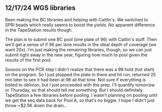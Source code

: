 ## 12/17/24 WGS libraries

Been making the BC libraries and helping with Caitlin's. We switched to SPRI beads which really seems to boost the yields. No apparent difference in the TapeStation results though.

The plan is to submit one BC pool (one plate of 96) with Caitlin's stuff. Then we'll get a sense of if 96 per lane results in the ideal depth of coverage (we want 20x). I'm just making the remaining 
libraries, though, so we can just submit right away in the new year, figuring how much to pool given the results of the first pool.

Sooooo on the PCR step I didn't realize that there was a 98 hold (hot start) on the program. So I just plopped the plate in there and hit run, returned 25 min later to see it had been at 98 all that 
time. Not sure if everything is boiled to oblivion, but I just proceeded with the prep. I'll quantify tomorrow or Thursday, so that should tell me something. But I should definitely TapeStation a 
few libraries before pooling. I wasn't planning on pooling until we get the seq data back for Pool A, so that's no biggie. I hope I didn't just throw ~$2.5K down the drain...


